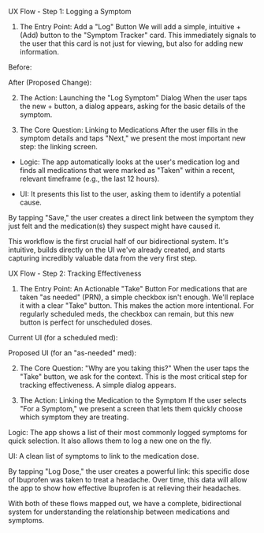 UX Flow - Step 1: Logging a Symptom

1. The Entry Point: Add a "Log" Button
   We will add a simple, intuitive + (Add) button to the "Symptom Tracker" card. This immediately
   signals to the user that this card is not just for viewing, but also for adding new information.

Before:

After (Proposed Change):

2. The Action: Launching the "Log Symptom" Dialog
   When the user taps the new + button, a dialog appears, asking for the basic details of the
   symptom.

3. The Core Question: Linking to Medications
   After the user fills in the symptom details and taps "Next," we present the most important new
   step: the linking screen.

* Logic: The app automatically looks at the user's medication log and finds all medications that
  were
  marked as "Taken" within a recent, relevant timeframe (e.g., the last 12 hours).

* UI: It presents this list to the user, asking them to identify a potential cause.

By tapping "Save," the user creates a direct link between the symptom they just felt and the
medication(s) they suspect might have caused it.

This workflow is the first crucial half of our bidirectional system. It's intuitive, builds directly
on the UI we've already created, and starts capturing incredibly valuable data from the very first
step.

UX Flow - Step 2: Tracking Effectiveness

1. The Entry Point: An Actionable "Take" Button
   For medications that are taken "as needed" (PRN), a simple checkbox isn't enough. We'll replace
   it
   with a clear "Take" button. This makes the action more intentional. For regularly scheduled meds,
   the checkbox can remain, but this new button is perfect for unscheduled doses.

Current UI (for a scheduled med):

Proposed UI (for an "as-needed" med):

2. The Core Question: "Why are you taking this?"
   When the user taps the "Take" button, we ask for the context. This is the most critical step for
   tracking effectiveness. A simple dialog appears.


3. The Action: Linking the Medication to the Symptom
   If the user selects "For a Symptom," we present a screen that lets them quickly choose which
   symptom they are treating.

Logic: The app shows a list of their most commonly logged symptoms for quick selection. It also
allows them to log a new one on the fly.

UI: A clean list of symptoms to link to the medication dose.

By tapping "Log Dose," the user creates a powerful link: this specific dose of Ibuprofen was taken
to treat a headache. Over time, this data will allow the app to show how effective Ibuprofen is at
relieving their headaches.

With both of these flows mapped out, we have a complete, bidirectional system for understanding the
relationship between medications and symptoms.